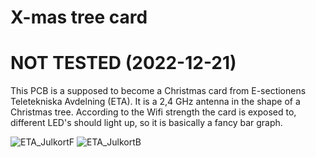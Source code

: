 # X-mas tree card
# NOT TESTED (2022-12-21)
This PCB is a supposed to become a Christmas card from E-sectionens Teletekniska Avdelning (ETA). It is a 2,4 GHz antenna in the shape of a Christmas tree. According to the Wifi strength the card is exposed to, different LED's should light up, so it is basically a fancy bar graph.

![ETA_JulkortF](https://user-images.githubusercontent.com/106022141/207540558-84b09bd9-ae58-4a9f-9a46-f48232dd00ab.png)
![ETA_JulkortB](https://user-images.githubusercontent.com/106022141/207540586-db51806d-5b1d-4ba1-a38c-98884f0ba42c.png)

